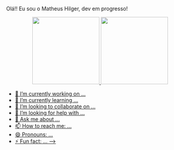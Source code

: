 Olá!! Eu sou o Matheus Hilger, dev em progresso!

<div align="center">
  <a href="https://github.com/Hilger16">
 <img height="180em" src="https://github-readme-stats.vercel.app/api?username=Hilger16&show_icons=true&theme=tokyonight&include_all_commits=true&count_private=true" />
  <img height="180em" src="https://github-readme-stats.vercel.app/api/top-langs/?username=Hilger16&layout=compact" />
</div>

- 🔭 I’m currently working on ...
- 🌱 I’m currently learning ...
- 👯 I’m looking to collaborate on ...
- 🤔 I’m looking for help with ...
- 💬 Ask me about ...
- 📫 How to reach me: ...
- 😄 Pronouns: ...
- ⚡ Fun fact: ...
-->
